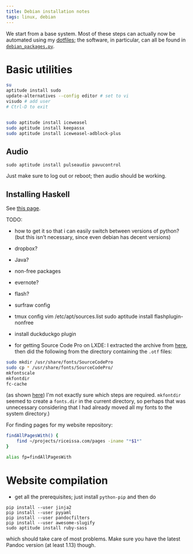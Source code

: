 ```yaml
---
title: Debian installation notes
tags: linux, debian
---
```


We start from a base system.
Most of these steps can actually now be automated using my [dotfiles](https://github.com/riceissa/dotfiles); the software, in particular, can all be found in [`debian_packages.py`](https://github.com/riceissa/dotfiles/blob/master/debian_packages.py).

# Basic utilities

~~~bash
su
aptitude install sudo
update-alternatives --config editor # set to vi
visudo # add user
# Ctrl-D to exit
~~~

~~~bash

sudo aptitude install iceweasel
sudo aptitude install keepassx
sudo aptitude install iceweasel-adblock-plus
~~~


## Audio

```
sudo aptitude install pulseaudio pavucontrol
```

Just make sure to log out or reboot; then audio should be working.


## Installing Haskell

See [this page](http://riceissa.com/installing-haskell).

TODO:



- how to get it so that i can easily switch between versions of python? (but this isn't necessary, since even debian has decent versions)
- dropbox?
- Java?
- non-free packages
- evernote?
- flash?
- surfraw config
- tmux config
vim /etc/apt/sources.list
sudo aptitude install flashplugin-nonfree
- install duckduckgo plugin

- for getting Source Code Pro on LXDE:
I extracted the archive from [here](https://github.com/adobe-fonts/source-code-pro/releases/latest), then did the following from the directory containing the `.otf` files:

~~~bash
sudo mkdir /usr/share/fonts/SourceCodePro
sudo cp * /usr/share/fonts/SourceCodePro/
mkfontscale
mkfontdir
fc-cache
~~~

(as shown [here](http://forum.lxde.org/viewtopic.php?f=8&t=1914#p5573))
I'm not exactly sure which steps are required.
`mkfontdir` seemed to create a `fonts.dir` in the current directory, so perhaps that was unnecessary considering that I had already moved all my fonts to the system directory.)

For finding pages for my website repository:

```bash
findAllPagesWith() {
    find ~/projects/riceissa.com/pages -iname "*$1*"
}

alias fp=findAllPagesWith
```

# Website compilation

- get all the prerequisites; just install `python-pip` and then do

```
pip install --user jinja2
pip install --user pyyaml
pip install --user pandocfilters
pip install --user awesome-slugify
sudo aptitude install ruby-sass
```

which should take care of most problems.
Make sure you have the latest Pandoc version (at least 1.13) though.
